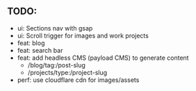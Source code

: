 ## TODO:

- ui: Sections nav with gsap
- ui: Scroll trigger for images and work projects
- feat: blog
- feat: search bar
- feat: add headless CMS (payload CMS) to generate content
  - /blog/tag:/post-slug
  - /projects/type:/project-slug
- perf: use cloudflare cdn for images/assets
